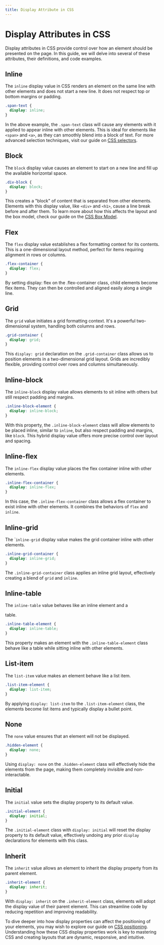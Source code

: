 ```yaml
---
title: Display Attribute in CSS
--- 
```


# Display Attributes in CSS

Display attributes in CSS provide control over how an element should be presented on the page. In this guide, we will delve into several of these attributes, their definitions, and code examples.

## Inline
The <code>inline</code> display value in CSS renders an element on the same line with other elements and does not start a new line. It does not respect top or bottom margins or padding.

```css
.span-text {
  display: inline;
}
```

In the above example, the `.span-text` class will cause any elements with it applied to appear inline with other elements. This is ideal for elements like <code>&lt;span&gt;</code> and <code>&lt;a&gt;</code>, as they can smoothly blend into a block of text. For more advanced selection techniques, visit our guide on [CSS selectors](/css/selectors).

## Block
The <code>block</code> display value causes an element to start on a new line and fill up the available horizontal space.

```css
.div-block {
  display: block;
}
```

This creates a "block" of content that is separated from other elements. Elements with this display value, like <code>&lt;div&gt;</code> and <code>&lt;h1&gt;</code>, cause a line break before and after them. To learn more about how this affects the layout and the box model, check our guide on the [CSS Box Model](/css/box-model).

## Flex
The <code>flex</code> display value establishes a flex formatting context for its contents. This is a one-dimensional layout method, perfect for items requiring alignment in rows or columns.

```css
.flex-container {
  display: flex;
}
```

By setting display: flex on the .flex-container class, child elements become flex items. They can then be controlled and aligned easily along a single line.

## Grid
The <code>grid</code> value initiates a grid formatting context. It's a powerful two-dimensional system, handling both columns and rows.

```css
.grid-container {
  display: grid;
}
```

This `display: grid` declaration on the `.grid-container` class allows us to position elements in a two-dimensional grid layout. Grids are incredibly flexible, providing control over rows and columns simultaneously.

## Inline-block
The <code>inline-block</code> display value allows elements to sit inline with others but still respect padding and margins.

```css
.inline-block-element {
  display: inline-block;
}
```

With this property, the `.inline-block-element` class will allow elements to be placed inline, similar to <code>inline</code>, but also respect padding and margins, like <code>block</code>. This hybrid display value offers more precise control over layout and spacing.

## Inline-flex
The <code>inline-flex</code> display value places the flex container inline with other elements.

```css
.inline-flex-container {
  display: inline-flex;
}
```

In this case, the `.inline-flex-container` class allows a flex container to exist inline with other elements. It combines the behaviors of <code>flex</code> and <code>inline</code>.

## Inline-grid
The `<code>inline-grid</code> display value makes the grid container inline with other elements.

```css
.inline-grid-container {
  display: inline-grid;
}
```

The `.inline-grid-container` class applies an inline grid layout, effectively creating a blend of <code>grid</code> and <code>inline</code>.

## Inline-table
The <code>inline-table</code> value behaves like an inline element and a

 table.

```css
.inline-table-element {
  display: inline-table;
}
```

This property makes an element with the `.inline-table-element` class behave like a table while sitting inline with other elements.

## List-item
The <code>list-item</code> value makes an element behave like a list item.

```css
.list-item-element {
  display: list-item;
}
```

By applying `display: list-item` to the `.list-item-element` class, the elements become list items and typically display a bullet point.

## None
The <code>none</code> value ensures that an element will not be displayed.

```css
.hidden-element {
  display: none;
}
```

Using `display: none` on the `.hidden-element` class will effectively hide the elements from the page, making them completely invisible and non-interactable.

## Initial
The <code>initial</code> value sets the display property to its default value.

```css
.initial-element {
  display: initial;
}
```

The `.initial-element` class with `display: initial` will reset the display property to its default value, effectively undoing any prior `display` declarations for elements with this class.

## Inherit
The <code>inherit</code> value allows an element to inherit the display property from its parent element.

```css
.inherit-element {
  display: inherit;
}
```

With `display: inherit` on the `.inherit-element` class, elements will adopt the display value of their parent element. This can streamline code by reducing repetition and improving readability.

To dive deeper into how display properties can affect the positioning of your elements, you may wish to explore our guide on [CSS positioning](/css/position). Understanding how these CSS display properties work is key to mastering CSS and creating layouts that are dynamic, responsive, and intuitive.
